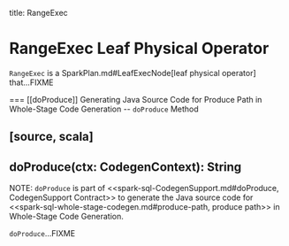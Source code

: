 title: RangeExec

# RangeExec Leaf Physical Operator

`RangeExec` is a SparkPlan.md#LeafExecNode[leaf physical operator] that...FIXME

=== [[doProduce]] Generating Java Source Code for Produce Path in Whole-Stage Code Generation -- `doProduce` Method

[source, scala]
----
doProduce(ctx: CodegenContext): String
----

NOTE: `doProduce` is part of <<spark-sql-CodegenSupport.md#doProduce, CodegenSupport Contract>> to generate the Java source code for <<spark-sql-whole-stage-codegen.md#produce-path, produce path>> in Whole-Stage Code Generation.

`doProduce`...FIXME
